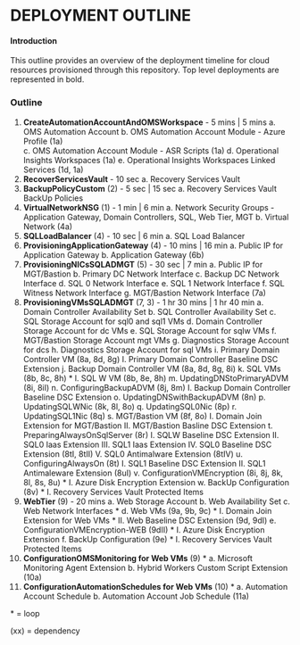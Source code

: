 # DEPLOYMENT OUTLINE

#### Introduction
This outline provides an overview of the deployment timeline for cloud resources provisioned through this repository. Top level deployments are represented in bold.

### Outline

1. **CreateAutomationAccountAndOMSWorkspace** - 5 mins | 5 mins
        a. OMS Automation Account
        b. OMS Automation Account Module - Azure Profile (1a)  
        c. OMS Automation Account Module - ASR Scripts (1a)
        d. Operational Insights Workspaces (1a)
        e. Operational Insights Workspaces Linked Services (1d, 1a)
2. **RecoverServicesVault** - 10 sec
        a. Recovery Services Vault
3. **BackupPolicyCustom** (2) - 5 sec | 15 sec
        a.  Recovery Services Vault BackUp Policies
4. **VirtualNetworkNSG** (1) - 1 min | 6 min
        a. Network Security Groups - Application Gateway, Domain Controllers, SQL, Web Tier, MGT
        b. Virtual Network (4a)
5. **SQLLoadBalancer** (4) - 10 sec | 6 min
        a. SQL Load Balancer
6. **ProvisioningApplicationGateway** (4) - 10 mins | 16 min
        a. Public IP for Application Gateway
        b. Application Gateway (6b)
7. **ProvisioningNICsSQLADMGT** (5) - 30 sec | 7 min
        a. Public IP for MGT/Bastion
        b. Primary DC Network Interface
        c. Backup DC Network Interface
        d. SQL 0 Network Interface
        e. SQL 1 Network Interface
        f. SQL Witness Network Interface
        g. MGT/Bastion Network Interface (7a)
8. **ProvisioningVMsSQLADMGT** (7, 3) - 1 hr 30 mins | 1 hr 40 min
        a. Domain Controller Availability Set
        b. SQL Controller Availability Set
        c. SQL Storage Account for sql0 and sql1 VMs
        d. Domain Controller Storage Account for dc VMs
        e. SQL Storage Account for sqlw VMs
        f. MGT/Bastion Storage Account mgt VMs
        g. Diagnostics Storage Account for dcs
        h. Diagnostics Storage Account for sql VMs
        i. Primary Domain Controller VM (8a, 8d, 8g)
            I. Primary Domain Controller Baseline DSC Extension
        j. Backup Domain Controller VM (8a, 8d, 8g, 8i)
        k. SQL VMs (8b, 8c, 8h) \*
        l. SQL W VM (8b, 8e, 8h)
        m. UpdatingDNStoPrimaryADVM (8i, 8iI)
        n. ConfiguringBackupADVM (8j, 8m)
          I. Backup Domain Controller Baseline DSC Extension
        o. UpdatingDNSwithBackupADVM (8n)
        p. UpdatingSQLWNic (8k, 8l, 8o)
        q. UpdatingSQL0Nic (8p)
        r. UpdatingSQL1Nic (8q)
        s. MGT/Bastion VM (8f, 8o)
          I. Domain Join Extension for MGT/Bastion
          II. MGT/Bastion Basline DSC Extension
        t. PreparingAlwaysOnSqlServer (8r)
          I. SQLW Baseline DSC Extension
          II. SQL0 Iaas Extension
          III. SQL1 Iaas Extension
          IV. SQL0 Baseline DSC Extension (8tI, 8tII)
          V. SQL0 Antimalware Extension (8tIV)
        u. ConfiguringAlwaysOn (8t)
          I. SQL1 Baseline DSC Extension
          II. SQL1 Antimaleware Extension (8uI)
        v. ConfigurationVMEncryption (8i, 8j, 8k, 8l, 8s, 8u) \*
          I. Azure Disk Encryption Extension
        w. BackUp Configuration (8v) \*
          I. Recovery Services Vault Protected Items
9. **WebTier** (9) - 20 mins
        a. Web Storage Account
        b. Web Availability Set
        c. Web Network Interfaces \*
        d. Web VMs (9a, 9b, 9c) \*
          I. Domain Join Extension for Web VMs \*
          II. Web Baseline DSC Extension (9d, 9dI)
        e. ConfigurationVMEncryption-WEB (9dII) \*
          I. Azure Disk Encryption Extension
        f. BackUp Configuration (9e) \*
          I. Recovery Services Vault Protected Items
10. **ConfigurationOMSMonitoring for Web VMs** (9) \*
        a. Microsoft Monitoring Agent Extension
        b. Hybrid Workers Custom Script Extension (10a)
11. **ConfigurationAutomationSchedules for Web VMs** (10) \*
        a. Automation Account Schedule
        b. Automation Account Job Schedule (11a)


  \* = loop

  (xx) = dependency                      
